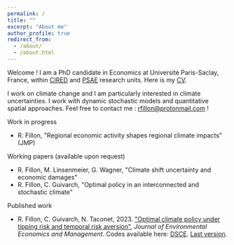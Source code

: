 ```yaml
---
permalink: /
title: ""
excerpt: "About me"
author_profile: true
redirect_from: 
  - /about/
  - /about.html
---
```


Welcome ! I am a PhD candidate in Economics at Université Paris-Saclay, France, within [CIRED](http://www.centre-cired.fr/en/) and [PSAE](https://www6.versailles-grignon.inrae.fr/psae_eng/) research units. Here is my [CV](https://RomainFillon.github.io/files/academic_CV_2023.pdf). 

I work on climate change and I am particularly interested in climate uncertainties. I work with dynamic stochastic models and quantitative spatial approaches. Feel free to contact me : rfillon@protonmail.com !

Work in progress 
+ R. Fillon, "Regional economic activity shapes regional climate impacts" (JMP)

Working papers (available upon request)
+ R. Fillon, M. Linsenmeier, G. Wagner, "Climate shift uncertainty and economic damages"
+ R. Fillon, C. Guivarch, "Optimal policy in an interconnected and stochastic climate"

Published work
+ R. Fillon, C. Guivarch, N. Taconet, 2023. ["Optimal climate policy under tipping risk and temporal risk aversion"](https://www.sciencedirect.com/science/article/pii/S0095069623000682), *Journal* *of* *Environmental* *Economics* *and* *Management*.
Codes available here: [DSCE](https://github.com/CIRED/DSCE/tree/main). [Last version](https://RomainFillon.github.io/files/editable_paper.pdf).
